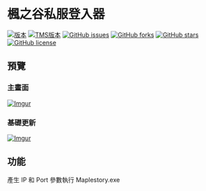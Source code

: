 # 楓之谷私服登入器

[![版本](https://img.shields.io/badge/版本-1.0.1-blue.svg?style=flat-square)](#)
[![TMS版本](https://img.shields.io/badge/TMS-113-blue.svg?style=flat-square)](#)
[![GitHub issues](https://img.shields.io/github/issues/lmly9193/MapleStory-Launcher.svg?style=flat-square)](https://github.com/lmly9193/MapleStory-Launcher/issues)
[![GitHub forks](https://img.shields.io/github/forks/lmly9193/MapleStory-Launcher.svg?style=flat-square)](https://github.com/lmly9193/MapleStory-Launcher/network)
[![GitHub stars](https://img.shields.io/github/stars/lmly9193/MapleStory-Launcher.svg?style=flat-square)](https://github.com/lmly9193/MapleStory-Launcher/stargazers)
[![GitHub license](https://img.shields.io/github/license/lmly9193/MapleStory-Launcher.svg?style=flat-square)](https://github.com/lmly9193/MapleStory-Launcher/blob/master/LICENSE)

## 預覽
### 主畫面
[![Imgur](https://i.imgur.com/hOEedB5.jpg)](#)

### 基礎更新
[![Imgur](https://i.imgur.com/lE3k6zM.jpg)](#)

## 功能
產生 IP 和 Port 參數執行 Maplestory.exe
